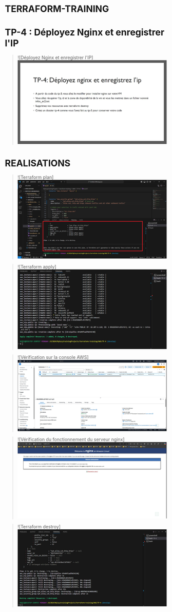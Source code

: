 # TERRAFORM-TRAINING

# TP-4 : Déployez Nginx et enregistrer l'IP

> ![Déployez Nginx et enregistrer l'IP] ![](./images/tp4.JPG)

# REALISATIONS

> ![Terraform plan] ![](./images/1-terraform-plan.jpg)

> ![Terraform apply] ![](./images/2-terraform-apply.jpg)

> ![Vérification sur la console AWS] ![](./images/3-aws-console-instance.jpg)

> ![Vérification du fonctionnement du serveur nginx] ![](./images/4-nginx-runing.jpg)

> ![Terraform destroy] ![](./images/5-terraform-destroy.jpg)


